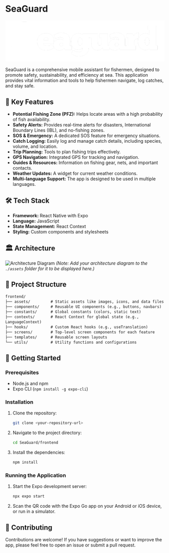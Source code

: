 # SeaGuard

![SeaGuard Logo](./frontend/assets/logo.png)

SeaGuard is a comprehensive mobile assistant for fishermen, designed to promote safety, sustainability, and efficiency at sea. This application provides vital information and tools to help fishermen navigate, log catches, and stay safe.

## 🚀 Key Features

- **Potential Fishing Zone (PFZ):** Helps locate areas with a high probability of fish availability.
- **Safety Alerts:** Provides real-time alerts for disasters, International Boundary Lines (IBL), and no-fishing zones.
- **SOS & Emergency:** A dedicated SOS feature for emergency situations.
- **Catch Logging:** Easily log and manage catch details, including species, volume, and location.
- **Trip Planning:** Tools to plan fishing trips effectively.
- **GPS Navigation:** Integrated GPS for tracking and navigation.
- **Guides & Resources:** Information on fishing gear, nets, and important contacts.
- **Weather Updates:** A widget for current weather conditions.
- **Multi-language Support:** The app is designed to be used in multiple languages.

## 🛠️ Tech Stack

- **Framework:** React Native with Expo
- **Language:** JavaScript
- **State Management:** React Context
- **Styling:** Custom components and stylesheets

## 🏛️ Architecture

![Architecture Diagram](./assets/architecture.png)
*(Note: Add your architecture diagram to the `./assets` folder for it to be displayed here.)*

## 📂 Project Structure

```
frontend/
├── assets/         # Static assets like images, icons, and data files
├── components/     # Reusable UI components (e.g., buttons, navbars)
├── constants/      # Global constants (colors, static text)
├── contexts/       # React Context for global state (e.g., LanguageContext)
├── hooks/          # Custom React hooks (e.g., useTranslation)
├── screens/        # Top-level screen components for each feature
├── templates/      # Reusable screen layouts
└── utils/          # Utility functions and configurations
```

## 🏁 Getting Started

### Prerequisites

- Node.js and npm
- Expo CLI (`npm install -g expo-cli`)

### Installation

1.  Clone the repository:
    ```sh
    git clone <your-repository-url>
    ```
2.  Navigate to the project directory:
    ```sh
    cd SeaGuard/frontend
    ```
3.  Install the dependencies:
    ```sh
    npm install
    ```

### Running the Application

1.  Start the Expo development server:
    ```sh
    npx expo start
    ```
2.  Scan the QR code with the Expo Go app on your Android or iOS device, or run in a simulator.

## 🤝 Contributing

Contributions are welcome! If you have suggestions or want to improve the app, please feel free to open an issue or submit a pull request.
